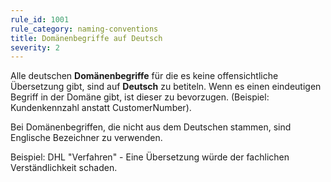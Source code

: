 ```yaml
---
rule_id: 1001
rule_category: naming-conventions
title: Domänenbegriffe auf Deutsch
severity: 2
---
```

Alle deutschen **Domänenbegriffe** für die es keine offensichtliche Übersetzung gibt, sind auf **Deutsch** zu betiteln.
Wenn es einen eindeutigen Begriff in der Domäne gibt, ist dieser zu bevorzugen. (Beispiel: Kundenkennzahl anstatt CustomerNumber).

Bei Domänenbegriffen, die nicht aus dem Deutschen stammen, sind Englische Bezeichner zu verwenden.

Beispiel: 
DHL "Verfahren" - Eine Übersetzung würde der fachlichen Verständlichkeit schaden.
